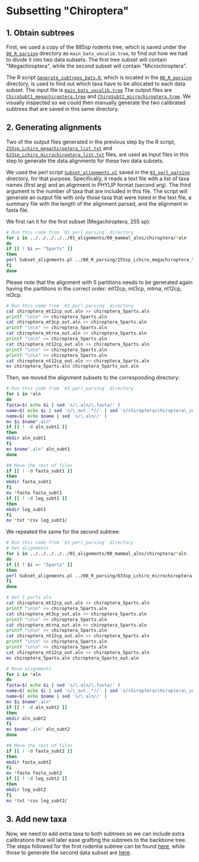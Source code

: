 # Subsetting "Chiroptera"

## 1. Obtain subtrees
First, we used a copy of the 885sp rodents tree, which is saved under the 
[`00_R_parsing`](/02_SeqBayes_S2/00_Data_filtering/00_data_curation/chiroptera/filter_aln/extra_filtering/00_R_parsing)
directory as `main_bats_uncalib.tree`, to find out how we had to divide it into two data subsets.
The first tree subset will contain "Megachiroptera", while the second subset 
will contain "Microchiroptera". 

The R script 
[`Generate_subtrees_bats.R`](/02_SeqBayes_S2/00_Data_filtering/00_data_curation/chiroptera/filter_aln/extra_filtering/00_R_parsing/Generate_subtrees_bats.R), 
which is located in the
[`00_R_parsing`](/02_SeqBayes_S2/00_Data_filtering/00_data_curation/chiroptera/filter_aln/extra_filtering/00_R_parsing)
directory, is used to find out which taxa have to be allocated to each data subset.
The input file is
[`main_bats_uncalib.tree`](/02_SeqBayes_S2/00_Data_filtering/00_data_curation/chiroptera/filter_aln/extra_filtering/00_R_parsing/main_bats_uncalib.tree)
The output files are
[`ChiroSubt1_megachiroptera.tree`](/02_SeqBayes_S2/00_Data_filtering/00_data_curation/chiroptera/filter_aln/extra_filtering/00_R_parsing/ChiroSubt1_megachiroptera.tree)
and
[`ChiroSubt2_microchiroptera.tree`](/02_SeqBayes_S2/00_Data_filtering/00_data_curation/chiroptera/filter_aln/extra_filtering/00_R_parsing/ChiroSubt2_microchiroptera.tree).
We visually inspected 
so we could then manually generate the two calibrated subtrees that are saved in this same directory.

## 2. Generating alignments 
Two of the output files generated in the previous step by the R script, 
[`255sp_Lchiro_megachiroptera_list.txt`](/02_SeqBayes_S2/00_Data_filtering/00_data_curation/chiroptera/filter_aln/extra_filtering/00_R_parsing/255sp_Lchiro_megachiroptera_list.txt)
and
[`633sp_Lchiro_microchiroptera_list.txt`](02_SeqBayes_S2/00_Data_filtering/00_data_curation/chiroptera/filter_aln/extra_filtering/00_R_parsing/633sp_Lchiro_microchiroptera_list.txt)
files, are used as input files in this step to generate the data alignments for these two 
data subsets.

We used the perl script
[`Subset_alignments.pl`](/02_SeqBayes_S2/00_Data_filtering/00_data_curation/chiroptera/filter_aln/extra_filtering/01_perl_parsing/Subset_alignments.pl)
saved in the
[`01_perl_parsing`](/02_SeqBayes_S2/00_Data_filtering/00_data_curation/chiroptera/filter_aln/extra_filtering/01_perl_parsing)
directory, for that purpose. Specifically, it reads a text file with a list of taxa names (first arg) and 
an alignment in PHYLIP format (second arg). The third argument is the number of taxa that 
are included in this file. 
The script will generate an output file with only those 
taxa that were listed in the text file, a summary file with the length of the 
alignment parsed, and the alignment in fasta file.

We first ran it for the first subset (Megachiroptera, 255 sp):

```sh
# Run this code from `01_perl_parsing` directory
for i in ../../../../../01_alignments/00_mammal_alns/chiroptera/*aln
do
if [[ ! $i =~ "5parts" ]]
then
perl Subset_alignments.pl ../00_R_parsing/255sp_Lchiro_megachiroptera_list.txt $i 255
fi
done
```

Please note that the alignment with 5 partitions needs to be generated again having 
the partitions in the correct order: mt12cp, mt3cp, mtrna, nt12cp, nt3cp.

```sh
# Run this code from `01_perl_parsing` directory
cat chiroptera_mt12cp_out.aln >> chiroptera_5parts.aln 
printf "\n\n" >> chiroptera_5parts.aln 
cat chiroptera_mt3cp_out.aln >> chiroptera_5parts.aln 
printf "\n\n" >> chiroptera_5parts.aln 
cat chiroptera_mtrna_out.aln >> chiroptera_5parts.aln 
printf "\n\n" >> chiroptera_5parts.aln 
cat chiroptera_nt12cp_out.aln >> chiroptera_5parts.aln 
printf "\n\n" >> chiroptera_5parts.aln 
printf "\n\n" >> chiroptera_5parts.aln 
cat chiroptera_nt12cp_out.aln >> chiroptera_5parts.aln
mv chiroptera_5parts.aln chiroptera_5parts_out.aln
```

Then, we moved the alignment subsets to the corresponding directory:

```sh
# Run this code from `01_perl_parsing` directory
for i in *aln
do
fasta=$( echo $i | sed 's/\.aln/\.fasta/' )
name=$( echo $i | sed 's/\_out..*//' | sed 's/chiroptera/chiroptera\_subt1/' )
name=$( echo $name | sed 's/\.aln//' )
mv $i $name".aln"
if [[ ! -d aln_subt1 ]]
then
mkdir aln_subt1
fi
mv $name".aln" aln_subt1
done 

## Move the rest of files 
if [[ ! -d fasta_subt1 ]] 
then 
mkdir fasta_subt1 
fi
mv *fasta fasta_subt1
if [[ ! -d log_subt1 ]] 
then 
mkdir log_subt1 
fi
mv *txt *csv log_subt1/
```

We repeated the same for the second subtree:

```sh
# Run this code from `01_perl_parsing` directory
# Get alignments 
for i in ../../../../../01_alignments/00_mammal_alns/chiroptera/*aln
do
if [[ ! $i =~ "5parts" ]]
then
perl Subset_alignments.pl ../00_R_parsing/633sp_Lchiro_microchiroptera_list.txt $i 633
fi
done

# Get 5 parts aln
cat chiroptera_mt12cp_out.aln >> chiroptera_5parts.aln 
printf "\n\n" >> chiroptera_5parts.aln 
cat chiroptera_mt3cp_out.aln >> chiroptera_5parts.aln 
printf "\n\n" >> chiroptera_5parts.aln 
cat chiroptera_mtrna_out.aln >> chiroptera_5parts.aln 
printf "\n\n" >> chiroptera_5parts.aln 
cat chiroptera_nt12cp_out.aln >> chiroptera_5parts.aln 
printf "\n\n" >> chiroptera_5parts.aln 
printf "\n\n" >> chiroptera_5parts.aln 
cat chiroptera_nt12cp_out.aln >> chiroptera_5parts.aln
mv chiroptera_5parts.aln chiroptera_5parts_out.aln

# Move alignments
for i in *aln
do
fasta=$( echo $i | sed 's/\.aln/\.fasta/' )
name=$( echo $i | sed 's/\_out..*//' | sed 's/chiroptera/chiroptera\_subt2/' )
name=$( echo $name | sed 's/\.aln//' )
mv $i $name".aln"
if [[ ! -d aln_subt2 ]]
then
mkdir aln_subt2
fi
mv $name".aln" aln_subt2
done

## Move the rest of files 
if [[ ! -d fasta_subt2 ]] 
then 
mkdir fasta_subt2 
fi
mv *fasta fasta_subt2
if [[ ! -d log_subt2 ]] 
then 
mkdir log_subt2 
fi
mv *txt *csv log_subt2/
```

## 3. Add new taxa
Now, we need to add extra taxa to both subtrees so we can include extra calibrations that will later 
ease grafting the subtrees to the backbone tree. The steps followed for the first rodentia subtree 
can be found 
[here](/02_SeqBayes_S2/00_Data_filtering/00_data_curation/chiroptera/filter_aln/extra_filtering/02_MAFFT_subt1),
while those to generate the second data subset are 
[here](/02_SeqBayes_S2/00_Data_filtering/00_data_curation/chiroptera/filter_aln/extra_filtering/02_MAFFT_subt2).
